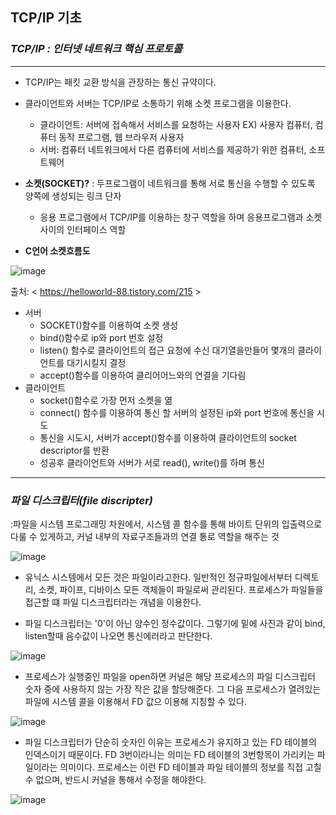 ## TCP/IP 기초

### *TCP/IP : 인터넷 네트워크 핵심 프로토콜*
***
- TCP/IP는 패킷 교환 방식을 관장하는 통신 규약이다. 
- 클라이언트와 서버는 TCP/IP로 소통하기 위해 소켓 프로그램을 이용한다.
    - 클라이언트: 서버에 접속해서 서비스를 요청하는 사용자 EX) 사용자 컴퓨터, 컴퓨터 동작 프로그램, 웹 브라우저 사용자
    - 서버: 컴퓨터 네트워크에서 다른 컴퓨터에 서비스를 제공하기 위한 컴퓨터, 소프트웨어 
   
- **소켓(SOCKET)?**
  : 두프로그램이 네트워크를 통해 서로 통신을 수행할 수 있도록 양쪽에 생성되는 링크 단자 
  - 응용 프로그램에서 TCP/IP를 이용하는 창구 역할을 하며 응용프로그램과 소켓 사이의 인터페이스 역할
 
 - **C언어 소켓흐름도** 
 
![image](https://user-images.githubusercontent.com/87008955/126598958-dc006d64-d43c-4529-853e-0666222eb421.png)

출처: < https://helloworld-88.tistory.com/215 >

  - 서버
    - SOCKET()함수를 이용하여 소켓 생성
    - bind()함수로 ip와 port 번호 설정
    - listen() 함수로 클라이언트의 접근 요청에 수신 대기열을만들어 몇개의 클라이언트를 대기시킬지 결정
    - accept()함수를 이용하여 클리어어느와의 연결을 기다림
  - 클라이언트
    - socket()함수로 가장 먼저 소켓을 엶
    - connect() 함수를 이용하여 통신 할 서버의 설정된 ip와 port 번호에 통신을 시도 
    - 통신을 시도시, 서버가 accept()함수를 이용하여 클라이언트의 socket descriptor를 반환
    - 성공후 클라이언트와 서버가 서로 read(), write()를 하며 통신 

***
### *파일 디스크립터(file discripter)*
  :파일을 시스템 프로그래밍 차원에서, 시스템 콜 함수를 통해 바이트 단위의 입출력으로 다룰 수 있게하고, 커널 내부의 자료구조들과의 연결 통로 역할을 해주는 것 
  
  ![image](https://user-images.githubusercontent.com/87008955/126599414-a32687ba-5a06-4a42-9a59-81b1fb260ff6.png)
  
  - 유닉스 시스템에서 모든 것은 파일이라고한다. 일반적인 정규파일에서부터 디렉토리, 소켓, 파이프, 디바이스 모든 객체들이 파일로써 관리된다. 프로세스가 파일들을 접근할 떄 파일 디스크립터라는 개념을 이용한다. 

  - 파일 디스크립터는 '0'이 아닌 양수인 정수값이다. 그렇기에 밑에 사진과 같이 bind, listen할때 음수값이 나오면 통신에러라고 판단한다.

  ![image](https://user-images.githubusercontent.com/87008955/126599861-0d149d97-a126-4b53-96fc-b4ffd64c608a.png)
  
  - 프로세스가 실행중인 파일을 open하면 커널은 해당 프로세스의 파일 디스크립터 숫자 중에 사용하지 않는 가장 작은 값을 할당해준다. 그 다음 프로세스가 열려있는 파일에 시스템 콜을 이용해서 FD 값으 이용해 지칭할 수 있다. 

  ![image](https://user-images.githubusercontent.com/87008955/126600041-3f20967f-abd9-4e55-a12c-5af8dd26d0d1.png)
  
  - 파일 디스크립터가 단순히 숫자인 이유는 프로세스가 유지하고 있는 FD 테이블의 인덱스이기 때문이다. FD 3번이라니는 의미는 FD 테이블의 3번항목이 가리키는 파일이라는 의미이다. 프로세스는 이런 FD 테이블과 파일 테이블의 정보를 직접 고칠 수 없으며, 반드시 커널을 통해서 수정을 해야한다. 


![image](https://user-images.githubusercontent.com/87008955/126600105-f6783fbb-760a-4ffb-9000-3b84dce8aca3.png)



  
